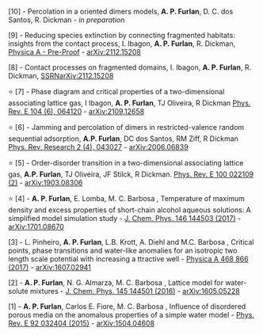 
[10] - Percolation in a oriented dimers models, **A. P. Furlan**, D. C. dos Santos,
R. Dickman - *in preparation*

[9] - Reducing species extinction by connecting fragmented habitats: insights from 
the contact process, I. Ibagon, **A. P. Furlan**, R. Dickman, 
[Physica A - Pre-Proof](https://www.sciencedirect.com/science/article/abs/pii/S0378437122004186) -
[arXiv:2112.15208](https://arxiv.org/abs/2112.15208) 

[8] - Contact processes on fragmented domains, I. Ibagon, **A. P. Furlan**, R. Dickman,
[SSRN](https://ssrn.com/abstract=4006875)[arXiv:2112.15208](https://arxiv.org/abs/2112.15208) 


⭐ [7] - Phase diagram and critical properties of a two-dimensional associating lattice gas,
I Ibagon, **A. P. Furlan**, TJ Oliveira, R Dickman
[Phys. Rev. E 104 (6), 064120](https://journals.aps.org/pre/abstract/10.1103/PhysRevE.104.064120) -  [arXiv:2109.12658](https://arxiv.org/abs/2109.12658)

⭐ [6] - Jamming and percolation of dimers in restricted-valence random sequential adsorption,
**A.P. Furlan**, DC dos Santos, RM Ziff, R Dickman
[Phys. Rev. Research 2 (4), 043027](https://journals.aps.org/prresearch/abstract/10.1103/PhysRevResearch.2.043027) - 
[arXiv:2006.06839](https://arxiv.org/abs/2006.06839)

⭐ [5] - Order-disorder transition in a two-dimensional associating lattice gas, 
**A.P. Furlan**, TJ Oliveira, JF Stilck, R Dickman.
[Phys. Rev. E 100 022109 (2)](https://journals.aps.org/pre/abstract/10.1103/PhysRevE.100.022109) - 
[arXiv:1903.08306](https://arxiv.org/abs/1903.08306)

⭐ [4] - **A. P. Furlan**, E. Lomba, M. C. Barbosa , 
Temperature of maximum density and excess properties of short-chain alcohol aqueous solutions: 
A simplified model simulation study - 
[J. Chem. Phys. 146 144503 (2017)](https://aip.scitation.org/doi/10.1063/1.4979806) -  
[arXiv:1701.08670](https://arxiv.org/abs/1701.08670)

[3] - L. Pinheiro, **A. P. Furlan**, L.B. Krott, A. Diehl and M.C. Barbosa , Critical points, phase 
transitions and water-like anomalies for an isotropic two length scale potential with increasing a
ttractive well - 
[Physica A 468 866 (2017)](https://www.sciencedirect.com/science/article/pii/S0378437116308317) - 
[arXiv:1607.02941](https://arxiv.org/abs/1607.02941)

[2] - **A. P. Furlan**, N. G. Almarza, M. C. Barbosa , Lattice model for water-solute mixtures - 
[J. Chem. Phys. 145 144501 (2016)](https://aip.scitation.org/doi/abs/10.1063/1.4964396) - 
[arXiv:1605.05228](https://arxiv.org/abs/1605.05228)

[1] - **A. P. Furlan**, Carlos E. Fiore, M. C. Barbosa , Influence of disordered porous media on 
the anomalous properties of a simple water model - 
[Phys. Rev. E 92 032404 (2015)](https://journals.aps.org/pre/abstract/10.1103/PhysRevE.92.032404) - 
[arXiv:1504.04608](https://arxiv.org/pdf/1504.04608.pdf)